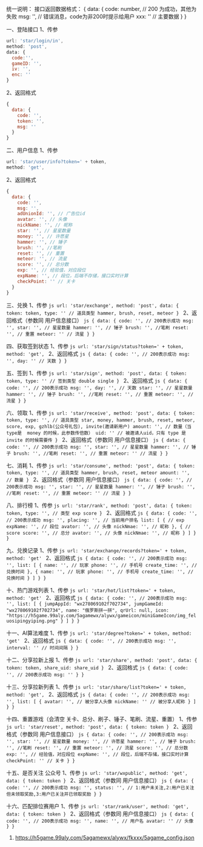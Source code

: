 统一说明：
  接口返回数据格式：
    {
      data: {
        code: number, // 200 为成功，其他为失败
        msg: '', // 错误消息，code为非200时提示给用户
        xxx: '' // 主要数据
      }
    }

一、登陆接口
  1、传参
  ```js
  url: 'star/login/in',
  method: 'post',
  data: {
    code:'',
    gameID: '',
    iv: '',
    enc: ''
  }
  ```
  2、返回格式
  ```js
  {
    data: {
      code: '',
      token: '',
      msg: ''
    }
  }
  ```

二、用户信息
  1、传参
  ```js
  url: 'star/user/info?token=' + token,
  method: 'get',
  ```
  2、返回格式
  ```js
  {
    data: {
      code: '',
      msg: '',
      adUnionId: '', // 广告位id
      avatar: '', // 头像
      nickName: '', // 昵称
      star: '', // 星星数量
      money: '', // 许愿星
      hammer: '', // 锤子
      brush: '', //笔刷
      reset: '', // 重置
      meteor: '', // 流星
      score: '', // 总分数
      exp: '', // 经验值，对应段位
      expName: '', // 段位，后端不存储，接口实时计算
      checkPoint: '' // 关卡
    }
  }
  ```

三、兑换
     1、传参
     ```js
     url: 'star/exchange',
     method: 'post',
     data: {
       token: token,
       type: '' // 道具类型 hammer, brush, reset, meteor
     }
     ```
     2、返回格式（参数同 用户信息接口）
     ```js
     {
       data: {
         code: '', // 200表示成功
         msg: '',
         star: '', // 星星数量
         hammer: '', // 锤子
         brush: '', //笔刷
         reset: '', // 重置
         meteor: '' // 流星
       }
     }
     ```

四、获取签到状态
     1、传参
     ```js
     url: 'star/sign/status?token=' + token,
     method: 'get',
     ```
     2、返回格式
     ```js
     {
       data: {
         code: '', // 200表示成功
         msg: '',
         day: '' // 天数
       }
     }
     ```

五、签到
     1、传参
     ```js
     url: 'star/sign',
     method: 'post',
     data: {
      token: token,
      type: '' // 签到类型 double single
     }
     ```
     2、返回格式
     ```js
     {
       data: {
         code: '', // 200表示成功
         msg: '',
         day: '', // 天数
         star: '', // 星星数量
         hammer: '', // 锤子
         brush: '', //笔刷
         reset: '', // 重置
         meteor: '', // 流星
       }
     }
     ```

六、领取
     1、传参
     ```js
     url: 'star/receive',
     method: 'post',
     data: {
       token: token,
       type: '', // 道具类型 star, money, hammer, brush, reset, meteor, score, exp, gzhlb(公众号礼包), invite(邀请新用户)
       amount: '', // 数量（当type是  money 的时候，此参数传倍数）
       uid: '' // 被邀请人uid，只有 type 是 invite 的时候需要传
     }
     ```
     2、返回格式（参数同 用户信息接口）
     ```js
     {
       data: {
         code: '', // 200表示成功
         msg: '',
         star: '', // 星星数量
         hammer: '', // 锤子
         brush: '', //笔刷
         reset: '', // 重置
         meteor: '' // 流星
       }
     }
     ```

七、消耗
     1、传参
     ```js
     url: 'star/consume',
     method: 'post',
     data: {
       token: token,
       type: '', // 道具类型 hammer, brush, reset, meteor
       amount: '', // 数量
     }
     ```
     2、返回格式（参数同 用户信息接口）
     ```js
     {
       data: {
         code: '', // 200表示成功
         msg: '',
         star: '', // 星星数量
         hammer: '', // 锤子
         brush: '', //笔刷
         reset: '', // 重置
         meteor: '' // 流星
       }
     }
     ```

八、排行榜
     1、传参
     ```js
     url: 'star/rank',
     method: 'post',
     data: {
       token: token,
       type: '', // 类型 exp score
     }
     ```
     2、返回格式
     ```js
     {
       data: {
         code: '', // 200表示成功
         msg: '',
         placing: '', // 当前用户排名
         list: [
          { // exp
            expName: '', // 段位
            avator: '', // 头像
            nickNmae: '', // 昵称
          },
          { // score
            score: '', // 总分
            avator: '', // 头像
            nickNmae: '', // 昵称
          }
         ]
       }
     }
     ```

九、兑换记录
     1、传参
     ```js
     url: 'star/exchange/records?token=' + token,
     method: 'get'
     ```
     2、返回格式
     ```js
     {
       data: {
         code: '', // 200表示成功
         msg: '',
         list: [
          {
            name: '', // 玩家
            phone: '', // 手机号
            create_time: '', // 兑换时间
          },
          {
            name: '', // 玩家
            phone: '', // 手机号
            create_time: '', // 兑换时间
          }
         ]
       }
     }
     ```

十、热门游戏列表
     1、传参
     ```js
     url: 'star/hot/list?token=' + token,
     method: 'get'
     ```
     2、返回格式
     ```js
     {
       data: {
         code: '', // 200表示成功
         msg: '',
         list: [
            {
              jumpAppId: "wx278069102f702734",
              jumpGameId: "wx278069102f702734",
              name: "俄罗斯拼一拼",
              qrUrl: null,
              icon: "https://h5game.99aly.com/5agamewx/alywx/gameicon/miniGameIcon/img_feluosipingyiping.png"
            }
         ]
       }
     }
     ```

十一、AI算法难度
     1、传参
     ```js
     url: 'star/degree?token=' + token,
     method: 'get'
     ```
     2、返回格式
     ```js
     {
       data: {
         code: '', // 200表示成功
         msg: '',
         interval: '' // 时间间隔
       }
     }
     ```

 十二、分享拉新上报
      1、传参
      ```js
      url: 'star/share',
      method: 'post',
      data: {
        token: token,
        share_uid: share_uid
      }
      ```
      2、返回格式
      ```js
      {
        data: {
          code: '', // 200表示成功
          msg: ''
        }
      }
      ```

 十三、分享拉新列表
      1、传参
      ```js
      url: 'star/share/list?token=' + token,
      method: 'get',
      ```
      2、返回格式
      ```js
      {
        data: {
          code: '', // 200表示成功
          msg: '',
          list: [
            {
              avatar: '', // 被分享人头像
              nickName: '' // 被分享人昵称
            }
          ]
        }
      }
      ```

 十四、重置游戏（会清空 关卡、总分、刷子、锤子、笔刷、流星、重置）
      1、传参
      ```js
      url: 'star/reset',
      method: 'post',
      data: {
        token: token
      }
      ```
      2、返回格式（参数同 用户信息接口）
      ```js
      {
        data: {
          code: '', // 200表示成功
          msg: '',
          star: '', // 星星数量
          money: '', // 许愿星
          hammer: '', // 锤子
          brush: '', //笔刷
          reset: '', // 重置
          meteor: '', // 流星
          score: '', // 总分数
          exp: '', // 经验值，对应段位
          expName: '', // 段位，后端不存储，接口实时计算
          checkPoint: '' // 关卡
        }
      }
      ```

 十五、是否关注 公众号
      1、传参
      ```js
      url: 'star/wxpublic',
      method: 'get',
      data: {
        token: token
      }
      ```
      2、返回格式（参数同 用户信息接口）
      ```js
      {
        data: {
          code: '', // 200表示成功
          msg: '',
          status: '', // 1:用户未关注,2:用户已关注但未领取奖励,3:用户已关注并已领取奖励
        }
      }
      ```

 十六、匹配排位赛用户
      1、传参
      ```js
      url: 'star/rank/user',
      method: 'get',
      data: {
        token: token
      }
      ```
      2、返回格式（参数同 用户信息接口）
      ```js
      {
        data: {
          code: '', // 200表示成功
          msg: '',
          name: '', // 用户名
          avatar: '' // 头像
        }
      }
      ```

1.  https://h5game.99aly.com/5agamewx/alywx/fkxxx/5agame_config.json
